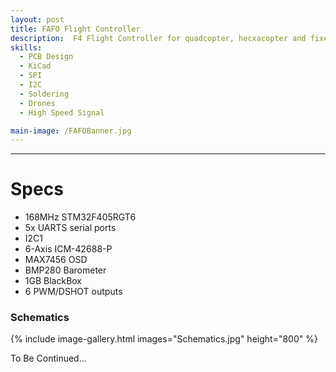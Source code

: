 ```yaml
---
layout: post
title: FAFO Flight Controller
description:  F4 Flight Controller for quadcopter, hecxacopter and fixed wings drones.
skills: 
  - PCB Design
  - KiCad
  - SPI
  - I2C
  - Soldering
  - Drones
  - High Speed Signal

main-image: /FAFOBanner.jpg
---
```


---
# Specs
- 168MHz STM32F405RGT6
- 5x UARTS serial ports
- I2C1
- 6-Axis ICM-42688-P
- MAX7456 OSD
- BMP280 Barometer
- 1GB BlackBox
- 6 PWM/DSHOT outputs

### Schematics 
{% include image-gallery.html images="Schematics.jpg" height="800" %} 
  

To Be Continued...
